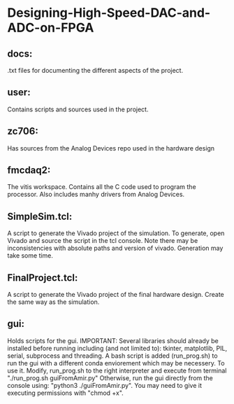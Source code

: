 # Designing-High-Speed-DAC-and-ADC-on-FPGA

docs:
------
.txt files for documenting the different aspects of the project.

user:
-----
Contains scripts and sources used in the project.

zc706:
------
Has sources from the Analog Devices repo used in the hardware design

fmcdaq2:
--------
The vitis workspace. Contains all the C code used to program the processor. Also includes manhy drivers from Analog Devices.

SimpleSim.tcl:
---------------
A script to generate the Vivado project of the simulation. To generate, open Vivado and source the script in the tcl console. Note there may be inconsistencies with absolute paths and version of vivado. Generation may take some time.

FinalProject.tcl:
-----------------
A script to generate the Vivado project of the final hardware design. Create the same way as the simulation.

gui:
----
Holds scripts for the gui. IMPORTANT: Several libraries should already be installed before running including (and not limited to): tkinter, matplotlib, PIL, serial, subprocess and threading. 
A bash script is added (run_prog.sh) to run the gui with a different conda enviorement which may be necessery. To use it. Modify, run_prog.sh to the right interpreter and execute from terminal "./run_prog.sh guiFromAmir.py"
Otherwise, run the gui directly from the console using: "python3 ./guiFromAmir.py". 
You may need to give it executing permissions with "chmod +x".

